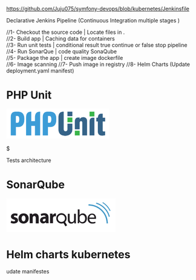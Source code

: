 https://github.com/Juju075/symfony-devops/blob/kubernetes/Jenkinsfile



Declarative Jenkins Pipeline (Continuous Integration multiple stages )

//1- Checkout the source code  | Locate files in .<br>
//2- Build app | Caching data for containers<br>
//3- Run unit tests | conditional result true continue or false stop pipeline<br>
//4- Run SonarQue | code quality SonaQube<br>
//5- Package the app | create image dockerfile<br>
//6- Image scanning
//7- Push image in registry
//8- Helm Charts (Update deployment.yaml manifest)


# PHP Unit
<img src="/public/images/1280px-PHPUnit_Logo.svg.png" height="80">

$ 

Tests architecture

# SonarQube
<img src="/public/images/sonarqube-logo-square-small.png" height="90">

# Helm charts kubernetes

udate manifestes